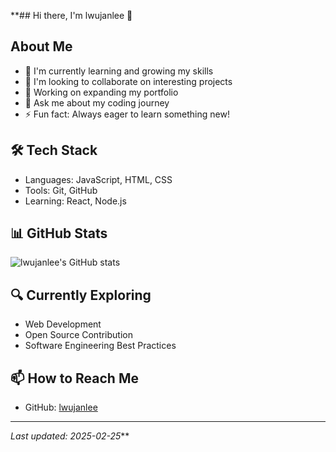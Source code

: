 **## Hi there, I'm lwujanlee 👋

## About Me
- 🌱 I'm currently learning and growing my skills
- 👯 I'm looking to collaborate on interesting projects
- 🔭 Working on expanding my portfolio
- 💬 Ask me about my coding journey
- ⚡ Fun fact: Always eager to learn something new!

## 🛠️ Tech Stack
- Languages: JavaScript, HTML, CSS
- Tools: Git, GitHub
- Learning: React, Node.js

## 📊 GitHub Stats
![lwujanlee's GitHub stats](https://github-readme-stats.vercel.app/api?username=lwujanlee&show_icons=true&theme=dark)

## 🔍 Currently Exploring
- Web Development
- Open Source Contribution
- Software Engineering Best Practices

## 📫 How to Reach Me
- GitHub: [lwujanlee](https://github.com/lwujanlee)

---
*Last updated: 2025-02-25***
